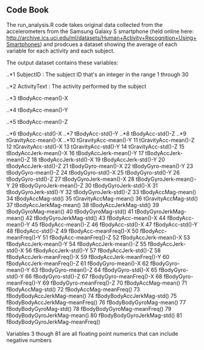 ## Code Book

The run_analysis.R code takes original data collected from the accelerometers from the Samsung Galaxy S smartphone (held online here: http://archive.ics.uci.edu/ml/datasets/Human+Activity+Recognition+Using+Smartphones) and prodcues a dataset showing the average of each variable for each activity and each subject.

The output dataset contains these variables:

..*1 SubjectID : The subject ID that's an integer in the range 1 through 30

..*2 ActivityText : The activity performed by the subject

..*3 tBodyAcc-mean()-X

..*4 tBodyAcc-mean()-Y

..*5 tBodyAcc-mean()-Z

..*6 tBodyAcc-std()-X
..*7 tBodyAcc-std()-Y
..*8 tBodyAcc-std()-Z
..*9 tGravityAcc-mean()-X
..*10 tGravityAcc-mean()-Y
11 tGravityAcc-mean()-Z
12 tGravityAcc-std()-X
13 tGravityAcc-std()-Y
14 tGravityAcc-std()-Z
15 tBodyAccJerk-mean()-X
16 tBodyAccJerk-mean()-Y
17 tBodyAccJerk-mean()-Z
18 tBodyAccJerk-std()-X
19 tBodyAccJerk-std()-Y
20 tBodyAccJerk-std()-Z
21 tBodyGyro-mean()-X
22 tBodyGyro-mean()-Y
23 tBodyGyro-mean()-Z
24 tBodyGyro-std()-X
25 tBodyGyro-std()-Y
26 tBodyGyro-std()-Z
27 tBodyGyroJerk-mean()-X
28 tBodyGyroJerk-mean()-Y
29 tBodyGyroJerk-mean()-Z
30 tBodyGyroJerk-std()-X
31 tBodyGyroJerk-std()-Y
32 tBodyGyroJerk-std()-Z
33 tBodyAccMag-mean()
34 tBodyAccMag-std()
35 tGravityAccMag-mean()
36 tGravityAccMag-std()
37 tBodyAccJerkMag-mean()
38 tBodyAccJerkMag-std()
39 tBodyGyroMag-mean()
40 tBodyGyroMag-std()
41 tBodyGyroJerkMag-mean()
42 tBodyGyroJerkMag-std()
43 fBodyAcc-mean()-X
44 fBodyAcc-mean()-Y
45 fBodyAcc-mean()-Z
46 fBodyAcc-std()-X
47 fBodyAcc-std()-Y
48 fBodyAcc-std()-Z
49 fBodyAcc-meanFreq()-X
50 fBodyAcc-meanFreq()-Y
51 fBodyAcc-meanFreq()-Z
52 fBodyAccJerk-mean()-X
53 fBodyAccJerk-mean()-Y
54 fBodyAccJerk-mean()-Z
55 fBodyAccJerk-std()-X
56 fBodyAccJerk-std()-Y
57 fBodyAccJerk-std()-Z
58 fBodyAccJerk-meanFreq()-X
59 fBodyAccJerk-meanFreq()-Y
60 fBodyAccJerk-meanFreq()-Z
61 fBodyGyro-mean()-X
62 fBodyGyro-mean()-Y
63 fBodyGyro-mean()-Z
64 fBodyGyro-std()-X
65 fBodyGyro-std()-Y
66 fBodyGyro-std()-Z
67 fBodyGyro-meanFreq()-X
68 fBodyGyro-meanFreq()-Y
69 fBodyGyro-meanFreq()-Z
70 fBodyAccMag-mean()
71 fBodyAccMag-std()
72 fBodyAccMag-meanFreq()
73 fBodyBodyAccJerkMag-mean()
74 fBodyBodyAccJerkMag-std()
75 fBodyBodyAccJerkMag-meanFreq()
76 fBodyBodyGyroMag-mean()
77 fBodyBodyGyroMag-std()
78 fBodyBodyGyroMag-meanFreq()
79 fBodyBodyGyroJerkMag-mean()
80 fBodyBodyGyroJerkMag-std()
81 fBodyBodyGyroJerkMag-meanFreq()



Variables 3 though 81 are all floating point numerics that can include negative numbers